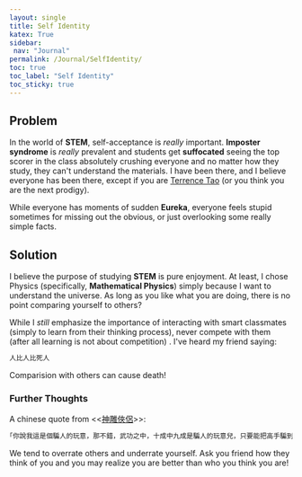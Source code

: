 ```yaml
---
layout: single
title: Self Identity
katex: True
sidebar:
 nav: "Journal"
permalink: /Journal/SelfIdentity/ 
toc: true
toc_label: "Self Identity"
toc_sticky: true
---
```


## Problem

In the world of **STEM**, self-acceptance is *really* important. **Imposter syndrome** is *really* prevalent and students get **suffocated** seeing the top scorer in the class absolutely crushing everyone and no matter how they study, they can't understand the materials. I have been there, and I believe everyone has been there, except if you are [Terrence Tao](https://en.wikipedia.org/wiki/Terence_Tao) (or you think you are the next prodigy). 

While everyone has moments of sudden **Eureka**, everyone feels stupid sometimes for missing out the obvious, or just overlooking some really simple facts. 

## Solution

I believe the purpose of studying **STEM** is pure enjoyment. At least, I chose Physics (specifically, **Mathematical Physics**) simply because I want to understand the universe. As long as you like what you are doing, there is no point comparing yourself to others? 

While I *still* emphasize the importance of interacting with smart classmates (simply to learn from their thinking process), never compete with them (after all learning is not about competition) . I've heard my friend saying:

```bash
人比人比死人
```
Comparision with others can cause death!

### Further Thoughts

A chinese quote from <<[神雕俠侶](https://en.wikipedia.org/wiki/The_Return_of_the_Condor_Heroes)>>: 

```bash
｢你說我這是個騙人的玩意，那不錯，武功之中，十成中九成是騙人的玩意兒，只要能把高手騙到，那就是勝了。｣
```
We tend to overrate others and underrate yourself. Ask you friend how they think of you and you may realize you are better than who you think you are!